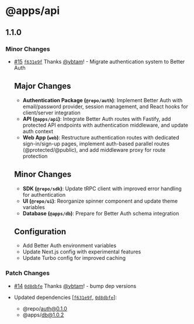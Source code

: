 # @apps/api

## 1.1.0

### Minor Changes

- [#15](https://github.com/tamyikadze/mono-kadze-repo/pull/15) [`f631e9f`](https://github.com/tamyikadze/mono-kadze-repo/commit/f631e9f44844c391ffa7a9e46b64adbdd5624123) Thanks [@ybtam](https://github.com/ybtam)! - Migrate authentication system to Better Auth

  ## Major Changes

  - **Authentication Package (`@repo/auth`)**: Implement Better Auth with email/password provider, session management, and React hooks for client/server integration
  - **API (`@apps/api`)**: Integrate Better Auth routes with Fastify, add protected API endpoints with authentication middleware, and update auth context
  - **Web App (`web`)**: Restructure authentication routes with dedicated sign-in/sign-up pages, implement auth-based parallel routes (@protected/@public), and add middleware proxy for route protection

  ## Minor Changes

  - **SDK (`@repo/sdk`)**: Update tRPC client with improved error handling for authentication
  - **UI (`@repo/ui`)**: Reorganize spinner component and update theme variables
  - **Database (`@apps/db`)**: Prepare for Better Auth schema integration

  ## Configuration

  - Add Better Auth environment variables
  - Update Next.js config with experimental features
  - Update Turbo config for improved caching

### Patch Changes

- [#14](https://github.com/tamyikadze/mono-kadze-repo/pull/14) [`0d8dbfe`](https://github.com/tamyikadze/mono-kadze-repo/commit/0d8dbfe7f9c5848bc354450a30cc89d7f3f13f0f) Thanks [@ybtam](https://github.com/ybtam)! - bump dep versions

- Updated dependencies [[`f631e9f`](https://github.com/tamyikadze/mono-kadze-repo/commit/f631e9f44844c391ffa7a9e46b64adbdd5624123), [`0d8dbfe`](https://github.com/tamyikadze/mono-kadze-repo/commit/0d8dbfe7f9c5848bc354450a30cc89d7f3f13f0f)]:
  - @repo/auth@0.1.0
  - @apps/db@1.0.2
